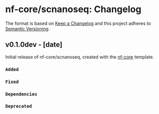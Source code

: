 # nf-core/scnanoseq: Changelog

The format is based on [Keep a Changelog](https://keepachangelog.com/en/1.0.0/)
and this project adheres to [Semantic Versioning](https://semver.org/spec/v2.0.0.html).

## v0.1.0dev - [date]

Initial release of nf-core/scnanoseq, created with the [nf-core](https://nf-co.re/) template.

### `Added`

### `Fixed`

### `Dependencies`

### `Deprecated`
